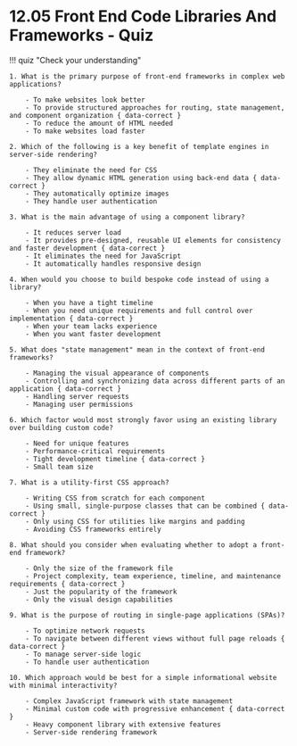 # 12.05 Front End Code Libraries And Frameworks - Quiz

!!! quiz "Check your understanding"

    1. What is the primary purpose of front-end frameworks in complex web applications?

        - To make websites look better
        - To provide structured approaches for routing, state management, and component organization { data-correct }
        - To reduce the amount of HTML needed
        - To make websites load faster

    2. Which of the following is a key benefit of template engines in server-side rendering?

        - They eliminate the need for CSS
        - They allow dynamic HTML generation using back-end data { data-correct }
        - They automatically optimize images
        - They handle user authentication

    3. What is the main advantage of using a component library?

        - It reduces server load
        - It provides pre-designed, reusable UI elements for consistency and faster development { data-correct }
        - It eliminates the need for JavaScript
        - It automatically handles responsive design

    4. When would you choose to build bespoke code instead of using a library?

        - When you have a tight timeline
        - When you need unique requirements and full control over implementation { data-correct }
        - When your team lacks experience
        - When you want faster development

    5. What does "state management" mean in the context of front-end frameworks?

        - Managing the visual appearance of components
        - Controlling and synchronizing data across different parts of an application { data-correct }
        - Handling server requests
        - Managing user permissions

    6. Which factor would most strongly favor using an existing library over building custom code?

        - Need for unique features
        - Performance-critical requirements
        - Tight development timeline { data-correct }
        - Small team size

    7. What is a utility-first CSS approach?

        - Writing CSS from scratch for each component
        - Using small, single-purpose classes that can be combined { data-correct }
        - Only using CSS for utilities like margins and padding
        - Avoiding CSS frameworks entirely

    8. What should you consider when evaluating whether to adopt a front-end framework?

        - Only the size of the framework file
        - Project complexity, team experience, timeline, and maintenance requirements { data-correct }
        - Just the popularity of the framework
        - Only the visual design capabilities

    9. What is the purpose of routing in single-page applications (SPAs)?

        - To optimize network requests
        - To navigate between different views without full page reloads { data-correct }
        - To manage server-side logic
        - To handle user authentication

    10. Which approach would be best for a simple informational website with minimal interactivity?

        - Complex JavaScript framework with state management
        - Minimal custom code with progressive enhancement { data-correct }
        - Heavy component library with extensive features
        - Server-side rendering framework
